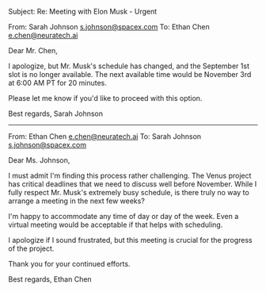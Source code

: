 Subject: Re: Meeting with Elon Musk - Urgent

From: Sarah Johnson <s.johnson@spacex.com>
To: Ethan Chen <e.chen@neuratech.ai>

Dear Mr. Chen,

I apologize, but Mr. Musk's schedule has changed, and the September 1st slot is no longer available. The next available time would be November 3rd at 6:00 AM PT for 20 minutes.

Please let me know if you'd like to proceed with this option.

Best regards,
Sarah Johnson

---

From: Ethan Chen <e.chen@neuratech.ai>
To: Sarah Johnson <s.johnson@spacex.com>

Dear Ms. Johnson,

I must admit I'm finding this process rather challenging. The Venus project has critical deadlines that we need to discuss well before November. While I fully respect Mr. Musk's extremely busy schedule, is there truly no way to arrange a meeting in the next few weeks?

I'm happy to accommodate any time of day or day of the week. Even a virtual meeting would be acceptable if that helps with scheduling.

I apologize if I sound frustrated, but this meeting is crucial for the progress of the project.

Thank you for your continued efforts.

Best regards,
Ethan Chen

